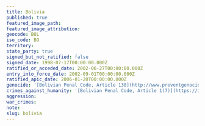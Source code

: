 ```yaml
---
title: Bolivia
published: true
featured_image_path:
featured_image_attribution:
geocode: BOL
iso_code: BO
territory:
state_party: true
signed_but_not_ratified: false
signed_date: 1998-07-17T00:00:00.000Z
ratified_or_acceded_date: 2002-06-27T00:00:00.000Z
entry_into_force_date: 2002-09-01T00:00:00.000Z
ratified_apic_date: 2006-01-20T00:00:00.000Z
genocide: '[Bolivian Penal Code, Article 138](http://www.preventgenocide.org/es/derecho/codigos/bolivia.htm)'
crimes_against_humanity: '[Bolivian Penal Code, Article 1(7)](https://iccdb.hrlc.net/data/doc/729/)'
aggression:
war_crimes:
note:
slug: bolivia
---
```



